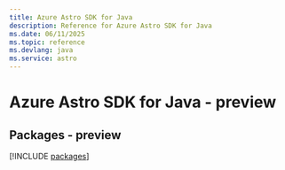 ```yaml
---
title: Azure Astro SDK for Java
description: Reference for Azure Astro SDK for Java
ms.date: 06/11/2025
ms.topic: reference
ms.devlang: java
ms.service: astro
---
```

# Azure Astro SDK for Java - preview
## Packages - preview
[!INCLUDE [packages](astro-index.md)]